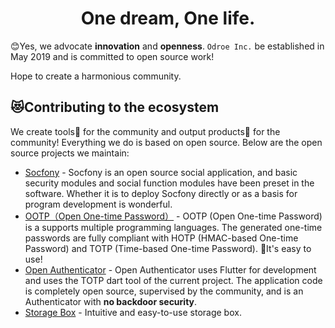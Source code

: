 <h1 align="center">One dream, One life.</h1>

😊Yes, we advocate **innovation** and **openness**. `Odroe Inc.` be established in May 2019 and is committed to open source work!

Hope to create a harmonious community.

## 😻Contributing to the ecosystem

We create tools🔧 for the community and output products🍻 for the community!
 Everything we do is based on open source. Below are the open source projects we maintain:
 
 - [Socfony](https://socfony.com) - Socfony is an open source social application, and basic security modules and social function modules have been preset in the software. Whether it is to deploy Socfony directly or as a basis for program development is wonderful.
 - [OOTP（Open One-time Password）](https://github.com/odroe/ootp) - OOTP (Open One-time Password) is a supports multiple programming languages. The generated one-time passwords are fully compliant with HOTP (HMAC-based One-time Password) and TOTP (Time-based One-time Password). 🚀It's easy to use!
 - [Open Authenticator](https://github.com/odroe/ootp#open-authenticator) - Open Authenticator uses Flutter for development and uses the TOTP dart tool of the current project. The application code is completely open source, supervised by the community, and is an Authenticator with **no backdoor security**.
 - [Storage Box](https://github.com/odroe/storage-box) - Intuitive and easy-to-use storage box.
